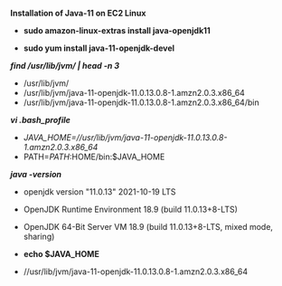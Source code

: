 
**Installation of Java-11 on EC2 Linux** 

- **sudo amazon-linux-extras install java-openjdk11**

- **sudo yum install java-11-openjdk-devel**


***find /usr/lib/jvm/ | head -n 3***
 

- /usr/lib/jvm/
- /usr/lib/jvm/java-11-openjdk-11.0.13.0.8-1.amzn2.0.3.x86_64
- /usr/lib/jvm/java-11-openjdk-11.0.13.0.8-1.amzn2.0.3.x86_64/bin


***vi .bash_profile***

  
-   *JAVA_HOME=//usr/lib/jvm/java-11-openjdk-11.0.13.0.8-1.amzn2.0.3.x86_64*
-   PATH=$PATH:$HOME/bin:$JAVA_HOME

***java -version***
- openjdk version "11.0.13" 2021-10-19 LTS
- OpenJDK Runtime Environment 18.9 (build 11.0.13+8-LTS)
- OpenJDK 64-Bit Server VM 18.9 (build 11.0.13+8-LTS, mixed mode, sharing)

 - **echo $JAVA_HOME**
- //usr/lib/jvm/java-11-openjdk-11.0.13.0.8-1.amzn2.0.3.x86_64
